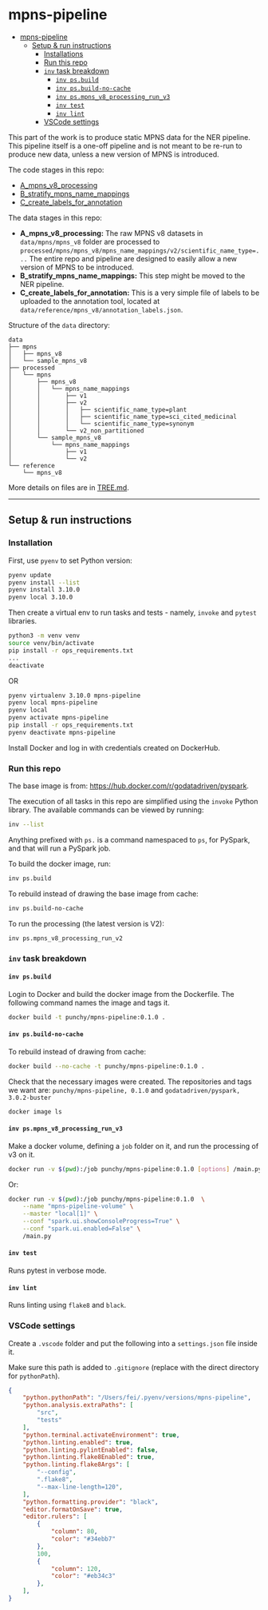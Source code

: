 # mpns-pipeline

- [mpns-pipeline](#mpns-pipeline)
  * [Setup & run instructions](#setup---run-instructions)
    + [Installations](#installations)
    + [Run this repo](#run-this-repo)
    + [`inv` task breakdown](#-inv--task-breakdown)
      - [`inv ps.build`](#-inv-psbuild-)
      - [`inv ps.build-no-cache`](#-inv-psbuild-no-cache-)
      - [`inv ps.mpns_v8_processing_run_v3`](#-inv-psmpns-v8-processing-run-v3-)
      - [`inv test`](#-inv-test-)
      - [`inv lint`](#-inv-lint-)
    + [VSCode settings](#vscode-settings-)


This part of the work is to produce static MPNS data for the NER pipeline. This pipeline itself is a one-off pipeline and is not meant to be re-run to produce new data, unless a new version of MPNS is introduced.

The code stages in this repo:
- [A_mpns_v8_processing](src/A_mpns_v8_processing/README.md)
- [B_stratify_mpns_name_mappings](src/B_stratify_mpns_name_mappings/README.md)
- [C_create_labels_for_annotation](src/C_create_labels_for_annotation/README.md)

The data stages in this repo:
- **A_mpns_v8_processing:** The raw MPNS v8 datasets in `data/mpns/mpns_v8` folder are processed to `processed/mpns/mpns_v8/mpns_name_mappings/v2/scientific_name_type=...`
    The entire repo and pipeline are designed to easily allow a new version of MPNS to be introduced.
- **B_stratify_mpns_name_mappings:** This step might be moved to the NER pipeline.
- **C_create_labels_for_annotation:** This is a very simple file of labels to be uploaded to the annotation tool, located at `data/reference/mpns_v8/annotation_labels.json`.

Structure of the `data` directory:
```
data
├── mpns
│   ├── mpns_v8
│   └── sample_mpns_v8
├── processed
│   └── mpns
│       ├── mpns_v8
│       │   └── mpns_name_mappings
│       │       ├── v1
│       │       ├── v2
│       │       │   ├── scientific_name_type=plant
│       │       │   ├── scientific_name_type=sci_cited_medicinal
│       │       │   └── scientific_name_type=synonym
│       │       └── v2_non_partitioned
│       └── sample_mpns_v8
│           └── mpns_name_mappings
│               ├── v1
│               └── v2
└── reference
    └── mpns_v8
```

More details on files are in [TREE.md](TREE.md).

---

## Setup & run instructions

### Installation

First, use `pyenv` to set Python version:
```bash
pyenv update
pyenv install --list
pyenv install 3.10.0
pyenv local 3.10.0
```

Then create a virtual env to run tasks and tests - namely, `invoke` and `pytest` libraries.

```bash
python3 -m venv venv
source venv/bin/activate
pip install -r ops_requirements.txt
...
deactivate
```
OR

```bash
pyenv virtualenv 3.10.0 mpns-pipeline
pyenv local mpns-pipeline
pyenv local
pyenv activate mpns-pipeline
pip install -r ops_requirements.txt
pyenv deactivate mpns-pipeline
```

Install Docker and log in with credentials created on DockerHub.

### Run this repo

The base image is from: <https://hub.docker.com/r/godatadriven/pyspark>.

The execution of all tasks in this repo are simplified using the `invoke` Python library. The available commands can be viewed by running:

```bash
inv --list
```

Anything prefixed with `ps.` is a command namespaced to `ps`, for PySpark, and that will run a PySpark job.

To build the docker image, run:
```bash
inv ps.build
```

To rebuild instead of drawing the base image from cache:
```bash
inv ps.build-no-cache
```

To run the processing (the latest version is V2):
```bash
inv ps.mpns_v8_processing_run_v2
```

### `inv` task breakdown

#### `inv ps.build`

Login to Docker and build the docker image from the Dockerfile.
The following command names the image and tags it.
```bash
docker build -t punchy/mpns-pipeline:0.1.0 .
```

#### `inv ps.build-no-cache`
To rebuild instead of drawing from cache:
```bash
docker build --no-cache -t punchy/mpns-pipeline:0.1.0 .
```

Check that the necessary images were created. The repositories and tags we want are: `punchy/mpns-pipeline, 0.1.0` and `godatadriven/pyspark, 3.0.2-buster`
```bash
docker image ls
```

#### `inv ps.mpns_v8_processing_run_v3`
Make a docker volume, defining a `job` folder on it, and run the processing of v3 on it.

```bash
docker run -v $(pwd):/job punchy/mpns-pipeline:0.1.0 [options] /main.py [app arguments]
```

Or:

```bash
docker run -v $(pwd):/job punchy/mpns-pipeline:0.1.0  \
    --name "mpns-pipeline-volume" \
    --master "local[1]" \
    --conf "spark.ui.showConsoleProgress=True" \
    --conf "spark.ui.enabled=False" \
    /main.py
```

#### `inv test`

Runs pytest in verbose mode.


#### `inv lint`

Runs linting using `flake8` and `black`.


### VSCode settings

Create a `.vscode` folder and put the following into a `settings.json` file inside it.

Make sure this path is added to `.gitignore` (replace with the direct directory for `pythonPath`).

```json
{
    "python.pythonPath": "/Users/fei/.pyenv/versions/mpns-pipeline",
    "python.analysis.extraPaths": [
        "src",
        "tests"
    ],
    "python.terminal.activateEnvironment": true,
    "python.linting.enabled": true,
    "python.linting.pylintEnabled": false,
    "python.linting.flake8Enabled": true,
    "python.linting.flake8Args": [
        "--config",
        ".flake8",
        "--max-line-length=120",
    ],
    "python.formatting.provider": "black",
    "editor.formatOnSave": true,
    "editor.rulers": [
        {
            "column": 80,
            "color": "#34ebb7"
        },
        100,
        {
            "column": 120,
            "color": "#eb34c3"
        },
    ],
}
```
